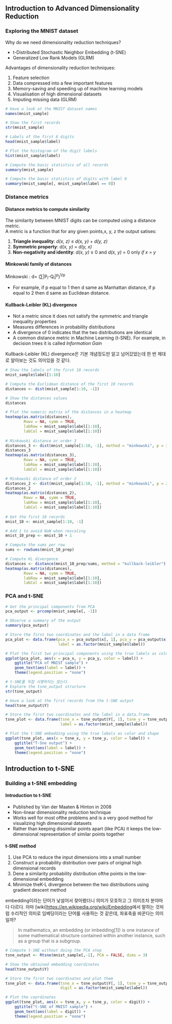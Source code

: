 ## Introduction to Advanced Dimensionality Reduction  
### Exploring the MNIST dataset  
Why do we need dimensionality reduction techniques?  
  - t-Distributed Stochastic Neighbor Embedding (t-SNE)  
  - Generalized Low Rank Models (GLRM)  
  
Advantages of dimensionality reduction techniques:  
  1) Feature selection  
  2) Data compressed into a few important features  
  3) Memory-saving and speeding up of machine learning models  
  4) Visualisation of high dimensional datasets  
  5) Imputing missing data (GLRM)  
```r
# Have a look at the MNIST dataset names
names(mnist_sample)

# Show the first records
str(mnist_sample)

# Labels of the first 6 digits
head(mnist_sample$label)

# Plot the histogram of the digit labels
hist(mnist_sample$label)

# Compute the basic statistics of all records
summary(mnist_sample)

# Compute the basic statistics of digits with label 0
summary(mnist_sample[, mnist_sample$label == 0])
```

### Distance metrics
#### Distance metrics to compute similarity
The similarity between MNIST digits can be computed using a distance metric.    
A metric is a function that for any given points,x, y, z the output satises:    
  1. **Triangle inequality**: *d(x, z)* ≤ *d(x, y)* + *d(y, z)*  
  2. **Symmetric property**: *d(x, y)* = *d(y, x)*  
  3. **Non-negativity and identity**: *d(x, y)* ≥ 0 and *d(x, y)* = 0 only *if x = y*  

#### Minkowski family of distances
Minkowski : d= (&sum;|P<sub>i</sub>-Q<sub>i</sub>|<sup>p</sup>)<sup>1/p</sup>  
  - For example, if p equal to 1 then d same as Manhattan distance, if p equal to 2 then d same as Euclidean distance.
  
#### Kullback-Leibler (KL) divergence  
  - Not a metric since it does not satisfy the symmetric and triangle inequality properties  
  - Measures differences in probability distributions  
  - A divergence of 0 indicates that the two distributions are identical  
  - A common distance metric in Machine Learning (t-SNE). For example, in decision trees it is called *Information Gain*  

Kullback-Leibler (KL) divergence은 기본 개념정도만 알고 넘어갔었는데 한 번 제대로 알아보는 것도 의미있을 것 같다. 
```r
# Show the labels of the first 10 records
mnist_sample$label[1:10]

# Compute the Euclidean distance of the first 10 records
distances <- dist(mnist_sample[1:10, -1])

# Show the distances values
distances

# Plot the numeric matrix of the distances in a heatmap
heatmap(as.matrix(distances), 
    	Rowv = NA, symm = TRUE, 
        labRow = mnist_sample$label[1:10], 
        labCol = mnist_sample$label[1:10])
        
# Minkowski distance or order 3
distances_3 <- dist(mnist_sample[1:10, -1], method = "minkowski", p = 3)
distances_3
heatmap(as.matrix(distances_3), 
        Rowv = NA, symm = TRUE, 
        labRow = mnist_sample$label[1:10], 
        labCol = mnist_sample$label[1:10])

# Minkowski distance of order 2
distances_2 <- dist(mnist_sample[1:10, -1], method = "minkowski", p = 2)
distances_2
heatmap(as.matrix(distances_2), 
        Rowv = NA, symm = TRUE, 
        labRow = mnist_sample$label[1:10], 
        labCol = mnist_sample$label[1:10])
        
# Get the first 10 records
mnist_10 <- mnist_sample[1:10, -1]

# Add 1 to avoid NaN when rescaling
mnist_10_prep <- mnist_10 + 1

# Compute the sums per row
sums <- rowSums(mnist_10_prep)

# Compute KL divergence
distances <- distance(mnist_10_prep/sums, method = "kullback-leibler")
heatmap(as.matrix(distances), 
        Rowv = NA, symm = TRUE, 
        labRow = mnist_sample$label[1:10], 
        labCol = mnist_sample$label[1:10])
```

### PCA and t-SNE

```r
# Get the principal components from PCA
pca_output <- prcomp(mnist_sample[, -1])

# Observe a summary of the output
summary(pca_output)

# Store the first two coordinates and the label in a data frame
pca_plot <- data.frame(pca_x = pca_output$x[, 1], pca_y = pca_output$x[, 2], 
                       label = as.factor(mnist_sample$label))

# Plot the first two principal components using the true labels as color and shape
ggplot(pca_plot, aes(x = pca_x, y = pca_y, color = label)) + 
	ggtitle("PCA of MNIST sample") + 
	geom_text(aes(label = label)) + 
	theme(legend.position = "none")

# t-SNE를 직접 시행하지는 않는다. 
# Explore the tsne_output structure
str(tsne_output)

# Have a look at the first records from the t-SNE output
head(tsne_output$Y)

# Store the first two coordinates and the label in a data.frame
tsne_plot <- data.frame(tsne_x = tsne_output$Y[, 1], tsne_y = tsne_output$Y[, 2], 
                        label = as.factor(mnist_sample$label))

# Plot the t-SNE embedding using the true labels as color and shape
ggplot(tsne_plot, aes(x = tsne_x, y = tsne_y, color = label)) + 
	ggtitle("T-Sne output") + 
	geom_text(aes(label = label)) + 
	theme(legend.position = "none")
```

## Introduction to t-SNE
### Building a t-SNE embedding
#### Introduction to t-SNE
  - Published by Van der Maaten & Hinton in 2008  
  - Non-linear dimensionality reduction technique  
  - Works well for most ofthe problems and is a very good method for visualizing high dimensional datasets  
  - Rather than keeping dissimilar points apart (like PCA) it keeps the low-dimensional representation of similar points together  
  
#### t-SNE method
  1. Use PCA to reduce the input dimensions into a small number  
  2. Construct a probability distribution over pairs of original high dimensional records  
  3. Dene a similarity probability distribution ofthe points in the low-dimensional embedding  
  4. Minimize theK-L divergence between the two distributions using gradient descent method  

embedding이라는 단어가 낯설어서 찾아봤더니 의미가 모호하고 그 의미조차 분야마다 다르다. 아마 [wiki]<https://en.wikipedia.org/wiki/Embedding>에서 말하는 것처럼 수리적인 의미로 임베딩이라는 단어를 사용하는 것 같은데, 좌표축을 바꾼다는 의미일까? 
> In mathematics, an embedding (or imbedding[1]) is one instance of some mathematical structure contained within another instance, such as a group that is a subgroup.  


```r
# Compute t-SNE without doing the PCA step
tsne_output <- Rtsne(mnist_sample[,-1], PCA = FALSE, dims = 3)

# Show the obtained embedding coordinates
head(tsne_output$Y)

# Store the first two coordinates and plot them 
tsne_plot <- data.frame(tsne_x = tsne_output$Y[, 1], tsne_y = tsne_output$Y[, 2], 
                        digit = as.factor(mnist_sample$label))

# Plot the coordinates
ggplot(tsne_plot, aes(x = tsne_x, y = tsne_y, color = digit)) + 
	ggtitle("t-SNE of MNIST sample") + 
	geom_text(aes(label = digit)) + 
	theme(legend.position = "none")
```
